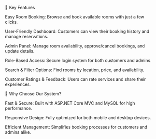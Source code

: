 
🌟 Key Features

Easy Room Booking: Browse and book available rooms with just a few clicks.

User-Friendly Dashboard: Customers can view their booking history and manage reservations.

Admin Panel: Manage room availability, approve/cancel bookings, and update details.

Role-Based Access: Secure login system for both customers and admins.

Search & Filter Options: Find rooms by location, price, and availability.

Customer Ratings & Feedback: Users can rate services and share their experiences.



🚀 Why Choose Our System?

Fast & Secure: Built with ASP.NET Core MVC and MySQL for high performance.

Responsive Design: Fully optimized for both mobile and desktop devices.

Efficient Management: Simplifies booking processes for customers and admins alike.

